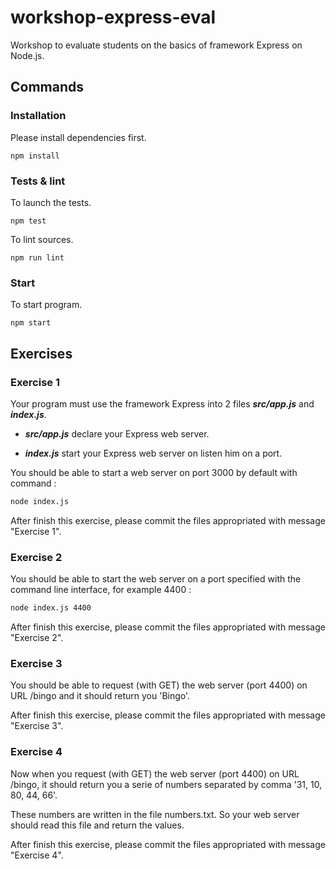 # workshop-express-eval

Workshop to evaluate students on the basics of framework Express on Node.js.

## Commands

### Installation

Please install dependencies first.

	npm install

### Tests & lint

To launch the tests.

	npm test

To lint sources.

	npm run lint

### Start

To start program.

	npm start

## Exercises

### Exercise 1

Your program must use the framework Express into 2 files **_src/app.js_** and **_index.js_**.

- **_src/app.js_** declare your Express web server.

- **_index.js_** start your Express web server on listen him on a port.

You should be able to start a web server on port 3000 by default with command :

```sh
node index.js
```

After finish this exercise, please commit the files appropriated with message "Exercise 1".

### Exercise 2

You should be able to start the web server on a port specified with the command line interface, for example 4400 :

```sh
node index.js 4400
```

After finish this exercise, please commit the files appropriated with message "Exercise 2".

### Exercise 3

You should be able to request (with GET) the web server (port 4400) on URL /bingo and it should return you 'Bingo'.

After finish this exercise, please commit the files appropriated with message "Exercise 3".

### Exercise 4

Now when you request (with GET) the web server (port 4400) on URL /bingo, it should return you a serie of numbers separated by comma '31, 10, 80, 44, 66'.

These numbers are written in the file numbers.txt. So your web server should read this file and return the values.

After finish this exercise, please commit the files appropriated with message "Exercise 4".